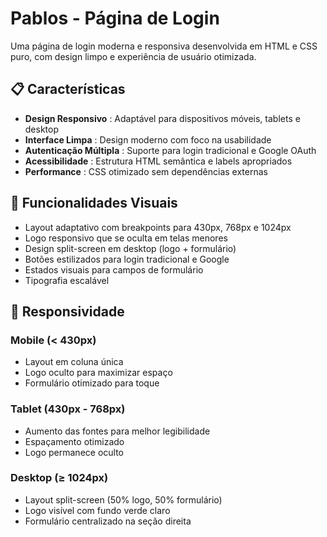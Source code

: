 # Pablos - Página de Login

Uma página de login moderna e responsiva desenvolvida em HTML e CSS puro, com design limpo e experiência de usuário otimizada.

## 📋 Características

* **Design Responsivo** : Adaptável para dispositivos móveis, tablets e desktop
* **Interface Limpa** : Design moderno com foco na usabilidade
* **Autenticação Múltipla** : Suporte para login tradicional e Google OAuth
* **Acessibilidade** : Estrutura HTML semântica e labels apropriados
* **Performance** : CSS otimizado sem dependências externas

## 🎨 Funcionalidades Visuais

* Layout adaptativo com breakpoints para 430px, 768px e 1024px
* Logo responsivo que se oculta em telas menores
* Design split-screen em desktop (logo + formulário)
* Botões estilizados para login tradicional e Google
* Estados visuais para campos de formulário
* Tipografia escalável

## 📱 Responsividade

### Mobile (< 430px)

* Layout em coluna única
* Logo oculto para maximizar espaço
* Formulário otimizado para toque

### Tablet (430px - 768px)

* Aumento das fontes para melhor legibilidade
* Espaçamento otimizado
* Logo permanece oculto

### Desktop (≥ 1024px)

* Layout split-screen (50% logo, 50% formulário)
* Logo visível com fundo verde claro
* Formulário centralizado na seção direita
